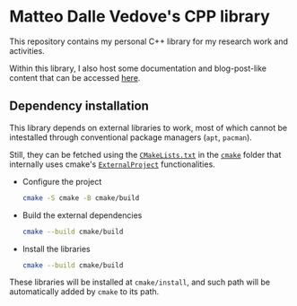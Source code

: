 # Matteo Dalle Vedove's CPP library

This repository contains my personal C++ library for my research work and activities.

Within this library, I also host some documentation and blog-post-like content that can be accessed [here](https://matteodv99tn.github.io/mdv_cpp_lib/index.html).


## Dependency installation 

This library depends on external libraries to work, most of which cannot be intestalled through conventional package managers (``apt``, ``pacman``).

Still, they can be fetched using the [``CMakeLists.txt``](cmake/CMakeLists.txt) in the [``cmake``](./cmake) folder that internally uses cmake's [``ExternalProject``](https://cmake.org/cmake/help/latest/module/ExternalProject.html) functionalities. 

- Configure the project
  ``` bash
  cmake -S cmake -B cmake/build
  ```
- Build the external dependencies
  ``` bash
  cmake --build cmake/build
  ```
- Install the libraries
  ``` bash
  cmake --build cmake/build
  ```

These libraries will be installed at ``cmake/install``, and such path will be automatically added by ``cmake`` to its path.
